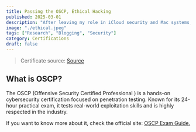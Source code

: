 ```yaml
---
title: Passing the OSCP, Ethical Hacking
published: 2025-03-01
description: "After leaving my role in iCloud security and Mac systems, I dived into forensic security, research, and defense. Witnessing countless vulnerabilities firsthand, I saw only one path forward—fortifying systems against ever-evolving threats in our increasingly connected world."
image: "./ethical.jpeg"
tags: ["Research", "Blogging", "Security"]
category: Certifications
draft: false
---
```


> Certificate source: [Source](https://www.credly.com/badges/7bb1d5fb-290d-4214-81d1-2800f7c62266/public_url)

## What is OSCP?

The OSCP (Offensive Security Certified Professional ) is a hands-on cybersecurity certification focused on penetration testing. Known for its 24-hour practical exam, it tests real-world exploitation skills and is highly respected in the industry.

If you want to know more about it, check the official site: [OSCP Exam Guide.](https://help.offsec.com/hc/en-us/articles/360040165632-OSCP-Exam-Guide-Newly-Updated)

<!--
This blog template is built with [Astro](https://astro.build/). For the things that are not mentioned in this guide, you may find the answers in the [Astro Docs](https://docs.astro.build/).

## Front-matter of Posts

```yaml
---
title: My First Blog Post
published: 2023-09-09
description: This is the first post of my new Astro blog.
image: ./cover.jpg
tags: [Foo, Bar]
category: Front-end
draft: false
---
```

| Attribute     | Description                                                                                                                                                                                                 |
|---------------|-------------------------------------------------------------------------------------------------------------------------------------------------------------------------------------------------------------|
| `title`       | The title of the post.                                                                                                                                                                                      |
| `published`   | The date the post was published.                                                                                                                                                                            |
| `description` | A short description of the post. Displayed on index page.                                                                                                                                                   |
| `image`       | The cover image path of the post.<br/>1. Start with `http://` or `https://`: Use web image<br/>2. Start with `/`: For image in `public` dir<br/>3. With none of the prefixes: Relative to the markdown file |
| `tags`        | The tags of the post.                                                                                                                                                                                       |
| `category`    | The category of the post.                                                                                                                                                                                   |
| `draft`        | If this post is still a draft, which won't be displayed.                                                                                                                                                    |

## Where to Place the Post Files



Your post files should be placed in `src/content/posts/` directory. You can also create sub-directories to better organize your posts and assets.

```
src/content/posts/
├── post-1.md
└── post-2/
    ├── cover.png
    └── index.md
```
-->

